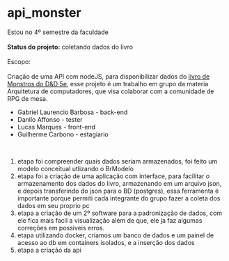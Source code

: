 # api_monster

Estou no 4º semestre da faculdade
<br><br>
<b>  Status do projeto:</b>  coletando dados do livro
<br><br>
Escopo:<br><br>
Criação de uma API com nodeJS, para disponibilizar dados do <a href='https://drive.google.com/open?id=15OF2ErP_6eLK5rrA-qKuHJCaIlWgzRDW'>livro de Monstros do D&D 5e</a>, esse projeto é um trabalho em grupo da materia Arquitetura de computadores, que visa colaborar com a comunidade de RPG de mesa.
<br>

<ul>
  <li>  Gabriel Laurencio Barbosa  - back-end       </li>
  <li>  Danilo Affonso - tester         </li>
  <li>  Lucas Marques - front-end       </li>
  <li>  Guilherme Carbono - estagiario       </li>
</ul>

<br>

<ol>
 <li> etapa foi compreender quais dados seriam armazenados, foi feito um modelo conceitual utlizando o BrModelo </li>
  <li>  etapa foi a criação de uma aplicação com interface, para facilitar o armazenamento dos dados do livro, armazenando em um arquivo json, e depois transferindo do json para o BD (postgres), essa ferramenta é importante porque permiti cada integrante do grupo fazer a coleta dos dados em seu proprio pc</li>
  <li>
    etapa a criação de um 2º software para a padronização de dados, com ele fica mais facil a visualização além de que, ele ja faz algumas correções em possiveis erros.
  </li>
  <li>
   etapa utilizando docker, criamos um banco de dados e um painel de acesso ao db em containers isolados, e a inserção dos dados
  </li>
  <li>
   etapa a criação da api
  </li>
</ol>

